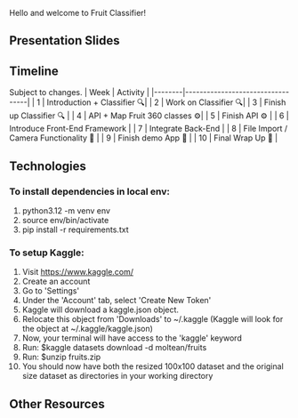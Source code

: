 Hello and welcome to Fruit Classifier!

## Presentation Slides


## Timeline

Subject to changes.
| Week | Activity |
|--------|----------------------------------|
| 1 | Introduction + Classifier 🔍|
| 2 | Work on Classifier 🔍|
| 3 | Finish up Classifier 🔍 |
| 4 | API + Map Fruit 360 classes ⚙️|
| 5 | Finish API ⚙️ |
| 6 | Introduce Front-End Framework |
| 7 | Integrate Back-End |
| 8 | File Import / Camera Functionality 📸 |
| 9 | Finish demo App 📱 |
| 10 | Final Wrap Up 🎊 |


## Technologies

### To install dependencies in local env:

1. python3.12 -m venv env
2. source env/bin/activate
3. pip install -r requirements.txt

### To setup Kaggle:

1. Visit https://www.kaggle.com/
2. Create an account
3. Go to 'Settings'
4. Under the 'Account' tab, select 'Create New Token'
5. Kaggle will download a kaggle.json object.
6. Relocate this object from 'Downloads' to ~/.kaggle (Kaggle will look for the object at ~/.kaggle/kaggle.json)
7. Now, your terminal will have access to the 'kaggle' keyword
8. Run: $kaggle datasets download -d moltean/fruits
9. Run: $unzip fruits.zip
10. You should now have both the resized 100x100 dataset and the original size dataset as directories in your working directory


## Other Resources
